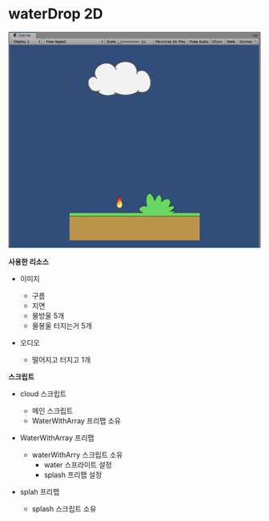 # waterDrop 2D 

![waterDrop2D](waterDropBeta1_Final/waterDrop2D.jpg)



__사용한 리소스__

- 이미지

  - 구름
  - 지면
  - 물방울 5개
  - 물봉울 터지는거 5개

- 오디오

  - 떨어지고 터지고 1개

    

__스크립트__

- cloud 스크립트

  - 메인 스크립트
  - WaterWithArray 프리팹 소유

- WaterWithArray 프리팹

  - waterWithArry 스크립트 소유
    - water 스프라이트 설정
    - splash 프리팹 설정

- splah 프리팹

  - splash 스크립트 소유

  
